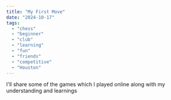 ```yaml
---
title: "My First Move"
date: "2024-10-17" 
tags:
  - "chess"
  - "beginner"
  - "club"
  - "learning"
  - "fun"
  - "friends"
  - "competitive"
  - "Houston"
---
```


I'll share some of the games which I played online along with my understanding and learnings


